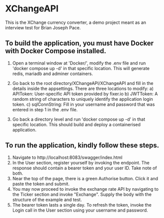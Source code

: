 # XChangeAPI

This is the XChange currency converter, a demo project meant as an interview test for Brian Joseph Pace.

## To build the application, you must have Docker with Docker Compose installed.

1) Open a terminal window at 'Docker/', modify the .env file and run 'docker compose up -d' in that specific location. This will generate redis, mariadb and adminer containers.

2) Go back to the root directory/XChangeAPI/XChangeAPI and fill in the details inside the appsettings. There are three locations to modify:
	a) APIToken: User-specific API token provided by fixer.io
	b) JWTToken: A random string of characters to uniquely identify the application login token.
	c) sqlConnString: Fill in your username and password that was entered in step 1 in the .env file.

3) Go back a directory level and run 'docker compose up -d' in that specific location. This should build and deploy a containerised application.


## To run the application, kindly follow these steps.

1) Navigate to http://localhost:8083/swagger/index.html
2) In the User section, register yourself by invoking the endpoint. The response should contain a bearer token and your user ID. Take note of both.
3) Near the top of the page, there is a green Authorise button. Click it and paste the token and submit.
4) You may now proceed to invoke the exchange rate API by navigating to the Ticker section and invoke "Exchange". Supply the body with the structure of the example and test.
5) The bearer token lasts a single day. To refresh the token, invoke the Login call in the User section using your username and password.
